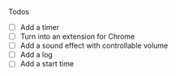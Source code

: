 Todos

- [ ] Add a timer
- [ ] Turn into an extension for Chrome
- [ ] Add a sound effect with controllable volume
- [ ] Add a log
- [ ] Add a start time
